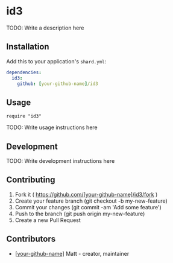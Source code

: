 # id3

TODO: Write a description here

## Installation

Add this to your application's `shard.yml`:

```yaml
dependencies:
  id3:
    github: [your-github-name]/id3
```

## Usage

```crystal
require "id3"
```

TODO: Write usage instructions here

## Development

TODO: Write development instructions here

## Contributing

1. Fork it ( https://github.com/[your-github-name]/id3/fork )
2. Create your feature branch (git checkout -b my-new-feature)
3. Commit your changes (git commit -am 'Add some feature')
4. Push to the branch (git push origin my-new-feature)
5. Create a new Pull Request

## Contributors

- [[your-github-name]](https://github.com/[your-github-name]) Matt - creator, maintainer
